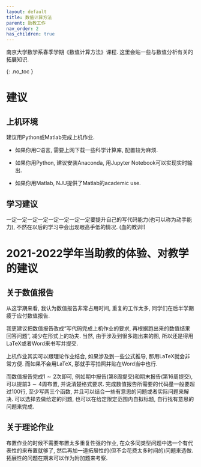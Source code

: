 ```yaml
---
layout: default
title: 数值计算方法
parent: 助教工作
nav_order: 2
has_children: true
---
```


南京大学数学系春季学期《数值计算方法》课程. 这里会贴一些与数值分析有关的拓展知识.

{: .no_toc }

# 建议

## 上机环境

建议用Python或Matlab完成上机作业. 

- 如果你用C语言, 需要上网下载一些科学计算库, 配置较为麻烦.

- 如果你用Python, 建议安装Anaconda, 用Jupyter Notebook可以实现实时输出.

- 如果你用Matlab, NJU提供了Matlab的academic use. 

## 学习建议

一定一定一定一定一定一定一定一定要提升自己的写代码能力(也可以称为动手能力), 不然在以后的学习中会出现眼高手低的情况. (血的教训!)

# 2021-2022学年当助教的体验、对教学的建议

## 关于数值报告

从这学期来看, 我认为数值报告非常占用时间, 重复的工作太多, 同学们在后半学期疲于应付数值报告. 

我更建议把数值报告改成“写代码完成上机作业的要求, 再根据跑出来的数值结果回答问题”, 减少在形式上的功夫.
当然, 由于涉及到很多跑出来的图, 所以还是得用LaTeX或者Word来书写并提交. 

上机作业其实可以跟理论作业结合, 如果涉及到一些公式推导, 那用LaTeX就会非常方便. 而如果不会用LaTeX,
那就手写拍照并贴在Word当中也行.

而数值报告完成$1\sim 2$次即可, 例如期中报告(第8周提交)和期末报告(第16周提交), 可以提前$3\sim 4$周布置,
并说清楚格式要求. 
完成数值报告所需要的代码量一般要超过100行, 至少写两三个函数, 
并且可以结合一些有意思的问题或者实际问题来解决. 可以选择去做给定的问题, 
也可以在给定限定范围内自拟标题, 自行找有意思的问题来完成.

## 关于理论作业

布置作业的时候不需要布置太多重复性强的作业, 在众多同类型问题中选一个有代表性的来布置就够了, 
然后再加一道拓展性的(但不会花费太多时间的)问题来选做. 拓展性的问题在期末可以作为附加题来考察.



